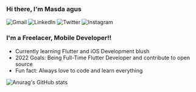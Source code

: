 ### Hi there, I'm Masda agus

![Gmail](https://img.shields.io/badge/masdaagusruswoko@gmail.com-D14836?style=plastic&logo=gmail&logoColor=white) ![LinkedIn](https://img.shields.io/badge/MasdaAgus-%230077B5.svg?style=plastic&logo=linkedin&logoColor=white) ![Twitter](https://img.shields.io/badge/@jinsmadav-%231DA1F2.svg?style=plastic&logo=Twitter&logoColor=white) ![Instagram](https://img.shields.io/badge/masdaagus-%23E4405F.svg?style=plastic&logo=Instagram&logoColor=white)






### I'm a Freelacer, Mobile Developer!!
- Currently learning Flutter and iOS Development blush
- 2022 Goals: Being Full-Time Flutter Developer and contribute to open source
- Fun fact: Always love to code and learn everything 

![Anurag's GitHub stats](https://github-readme-stats.vercel.app/api?username=masdaagus&show_icons=true&theme=dracula) 
<!-- [![GitHub Streak](https://github-readme-streak-stats.herokuapp.com/?user=masdaagus&theme=dark&hide_border=true)](https://git.io/streak-stats) -->
